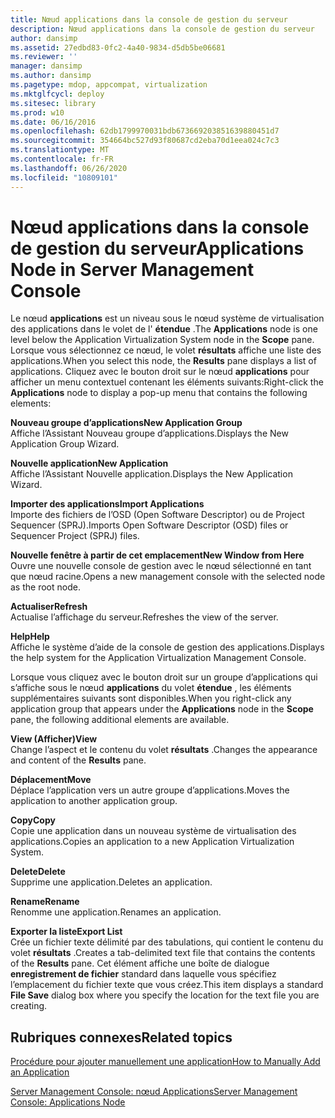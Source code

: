 ```yaml
---
title: Nœud applications dans la console de gestion du serveur
description: Nœud applications dans la console de gestion du serveur
author: dansimp
ms.assetid: 27edbd83-0fc2-4a40-9834-d5db5be06681
ms.reviewer: ''
manager: dansimp
ms.author: dansimp
ms.pagetype: mdop, appcompat, virtualization
ms.mktglfcycl: deploy
ms.sitesec: library
ms.prod: w10
ms.date: 06/16/2016
ms.openlocfilehash: 62db1799970031bdb673669203851639880451d7
ms.sourcegitcommit: 354664bc527d93f80687cd2eba70d1eea024c7c3
ms.translationtype: MT
ms.contentlocale: fr-FR
ms.lasthandoff: 06/26/2020
ms.locfileid: "10809101"
---
```

# <span data-ttu-id="9f027-103">Nœud applications dans la console de gestion du serveur</span><span class="sxs-lookup"><span data-stu-id="9f027-103">Applications Node in Server Management Console</span></span>


<span data-ttu-id="9f027-104">Le nœud **applications** est un niveau sous le nœud système de virtualisation des applications dans le volet de l' **étendue** .</span><span class="sxs-lookup"><span data-stu-id="9f027-104">The **Applications** node is one level below the Application Virtualization System node in the **Scope** pane.</span></span> <span data-ttu-id="9f027-105">Lorsque vous sélectionnez ce nœud, le volet **résultats** affiche une liste des applications.</span><span class="sxs-lookup"><span data-stu-id="9f027-105">When you select this node, the **Results** pane displays a list of applications.</span></span> <span data-ttu-id="9f027-106">Cliquez avec le bouton droit sur le nœud **applications** pour afficher un menu contextuel contenant les éléments suivants:</span><span class="sxs-lookup"><span data-stu-id="9f027-106">Right-click the **Applications** node to display a pop-up menu that contains the following elements:</span></span>

<a href="" id="new-application-group"></a>**<span data-ttu-id="9f027-107">Nouveau groupe d’applications</span><span class="sxs-lookup"><span data-stu-id="9f027-107">New Application Group</span></span>**  
<span data-ttu-id="9f027-108">Affiche l’Assistant Nouveau groupe d’applications.</span><span class="sxs-lookup"><span data-stu-id="9f027-108">Displays the New Application Group Wizard.</span></span>

<a href="" id="new-application"></a>**<span data-ttu-id="9f027-109">Nouvelle application</span><span class="sxs-lookup"><span data-stu-id="9f027-109">New Application</span></span>**  
<span data-ttu-id="9f027-110">Affiche l’Assistant Nouvelle application.</span><span class="sxs-lookup"><span data-stu-id="9f027-110">Displays the New Application Wizard.</span></span>

<a href="" id="import-applications"></a>**<span data-ttu-id="9f027-111">Importer des applications</span><span class="sxs-lookup"><span data-stu-id="9f027-111">Import Applications</span></span>**  
<span data-ttu-id="9f027-112">Importe des fichiers de l’OSD (Open Software Descriptor) ou de Project Sequencer (SPRJ).</span><span class="sxs-lookup"><span data-stu-id="9f027-112">Imports Open Software Descriptor (OSD) files or Sequencer Project (SPRJ) files.</span></span>

<a href="" id="new-window-from-here"></a>**<span data-ttu-id="9f027-113">Nouvelle fenêtre à partir de cet emplacement</span><span class="sxs-lookup"><span data-stu-id="9f027-113">New Window from Here</span></span>**  
<span data-ttu-id="9f027-114">Ouvre une nouvelle console de gestion avec le nœud sélectionné en tant que nœud racine.</span><span class="sxs-lookup"><span data-stu-id="9f027-114">Opens a new management console with the selected node as the root node.</span></span>

<a href="" id="refresh"></a>**<span data-ttu-id="9f027-115">Actualiser</span><span class="sxs-lookup"><span data-stu-id="9f027-115">Refresh</span></span>**  
<span data-ttu-id="9f027-116">Actualise l’affichage du serveur.</span><span class="sxs-lookup"><span data-stu-id="9f027-116">Refreshes the view of the server.</span></span>

<a href="" id="help"></a>**<span data-ttu-id="9f027-117">Help</span><span class="sxs-lookup"><span data-stu-id="9f027-117">Help</span></span>**  
<span data-ttu-id="9f027-118">Affiche le système d’aide de la console de gestion des applications.</span><span class="sxs-lookup"><span data-stu-id="9f027-118">Displays the help system for the Application Virtualization Management Console.</span></span>

<span data-ttu-id="9f027-119">Lorsque vous cliquez avec le bouton droit sur un groupe d’applications qui s’affiche sous le nœud **applications** du volet **étendue** , les éléments supplémentaires suivants sont disponibles.</span><span class="sxs-lookup"><span data-stu-id="9f027-119">When you right-click any application group that appears under the **Applications** node in the **Scope** pane, the following additional elements are available.</span></span>

<a href="" id="view"></a>**<span data-ttu-id="9f027-120">View (Afficher)</span><span class="sxs-lookup"><span data-stu-id="9f027-120">View</span></span>**  
<span data-ttu-id="9f027-121">Change l’aspect et le contenu du volet **résultats** .</span><span class="sxs-lookup"><span data-stu-id="9f027-121">Changes the appearance and content of the **Results** pane.</span></span>

<a href="" id="move"></a>**<span data-ttu-id="9f027-122">Déplacement</span><span class="sxs-lookup"><span data-stu-id="9f027-122">Move</span></span>**  
<span data-ttu-id="9f027-123">Déplace l’application vers un autre groupe d’applications.</span><span class="sxs-lookup"><span data-stu-id="9f027-123">Moves the application to another application group.</span></span>

<a href="" id="copy"></a>**<span data-ttu-id="9f027-124">Copy</span><span class="sxs-lookup"><span data-stu-id="9f027-124">Copy</span></span>**  
<span data-ttu-id="9f027-125">Copie une application dans un nouveau système de virtualisation des applications.</span><span class="sxs-lookup"><span data-stu-id="9f027-125">Copies an application to a new Application Virtualization System.</span></span>

<a href="" id="delete"></a>**<span data-ttu-id="9f027-126">Delete</span><span class="sxs-lookup"><span data-stu-id="9f027-126">Delete</span></span>**  
<span data-ttu-id="9f027-127">Supprime une application.</span><span class="sxs-lookup"><span data-stu-id="9f027-127">Deletes an application.</span></span>

<a href="" id="rename"></a>**<span data-ttu-id="9f027-128">Rename</span><span class="sxs-lookup"><span data-stu-id="9f027-128">Rename</span></span>**  
<span data-ttu-id="9f027-129">Renomme une application.</span><span class="sxs-lookup"><span data-stu-id="9f027-129">Renames an application.</span></span>

<a href="" id="export-list"></a>**<span data-ttu-id="9f027-130">Exporter la liste</span><span class="sxs-lookup"><span data-stu-id="9f027-130">Export List</span></span>**  
<span data-ttu-id="9f027-131">Crée un fichier texte délimité par des tabulations, qui contient le contenu du volet **résultats** .</span><span class="sxs-lookup"><span data-stu-id="9f027-131">Creates a tab-delimited text file that contains the contents of the **Results** pane.</span></span> <span data-ttu-id="9f027-132">Cet élément affiche une boîte de dialogue **enregistrement de fichier** standard dans laquelle vous spécifiez l’emplacement du fichier texte que vous créez.</span><span class="sxs-lookup"><span data-stu-id="9f027-132">This item displays a standard **File Save** dialog box where you specify the location for the text file you are creating.</span></span>

## <span data-ttu-id="9f027-133">Rubriques connexes</span><span class="sxs-lookup"><span data-stu-id="9f027-133">Related topics</span></span>


[<span data-ttu-id="9f027-134">Procédure pour ajouter manuellement une application</span><span class="sxs-lookup"><span data-stu-id="9f027-134">How to Manually Add an Application</span></span>](how-to-manually-add-an-application.md)

[<span data-ttu-id="9f027-135">Server Management Console: nœud Applications</span><span class="sxs-lookup"><span data-stu-id="9f027-135">Server Management Console: Applications Node</span></span>](server-management-console-applications-node.md)

 

 





